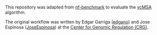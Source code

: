 
This repository was adapted from [nf-benchmark](https://github.com/cbcrg/nf-benchmark) to evaluate the [vcMSA](https://github.com/clairemcwhite/vcmsa) algorithm. 

The original workflow was written by Edgar Garriga ([edgano](https://github.com/edgano)) and Jose Espinosa ([JoseEspinosa](https://github.com/JoseEspinosa)) at the [Center for Genomic Regulation (CRG)](http://www.crg.eu). 
